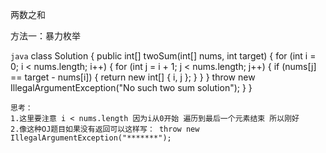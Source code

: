 两数之和

方法一：暴力枚举

```java```
class Solution {
    public int[] twoSum(int[] nums, int target) {
        for (int i = 0; i < nums.length; i++) {
            for (int j = i + 1; j < nums.length; j++) {
                if (nums[j] == target - nums[i]) {
                    return new int[] { i, j };
                }
            }
        }
        throw new IllegalArgumentException("No such two sum solution");
    }
}

```
思考：
1.这里要注意 i < nums.length 因为i从0开始 遍历到最后一个元素结束 所以刚好
2.像这种OJ题目如果没有返回可以这样写： throw new IllegalArgumentException("*******");
